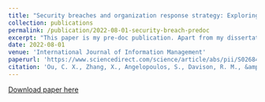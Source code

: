 ```yaml
---
title: "Security breaches and organization response strategy: Exploring consumers’ threat and coping appraisals"
collection: publications
permalink: /publication/2022-08-01-security-breach-predoc 
excerpt: "This paper is my pre-doc publication. Apart from my dissertation research, I participated in a security breach project as a research assistant to Professor Carol Ou in our Information Systems department. My contributions included synthesizing literature, developing hypotheses, and enriching the theoretical framework, leading to my co-authorship of the paper published in the International Journal of Information Management, one of the very good journals on Tilburg’s Journal List. We address a long-standing lacuna in the Information Management literature on the relationships among security breaches, organization response strategy as well as consumers’ threat and coping appraisal. Security breaches can involve the leak of sensitive data, and potentially lead to negative consumer reactions. It is, thus, timely and critical to theorize and empirically investigate the ways in which organization can respond effectively to security breaches and how consumers’ threat and coping appraisals vary according to the different response strategies. Our study addresses this lacuna by developing a conceptual model of i) security breach, ii) organization response strategies, and iii) consumer appraisal, grounded on the risk theory and protection motivation theory. We use the principal and agent perspectives to portray the breached organization as the agent providing the coping strategy, and consumers as the principal actors who evaluate the strategy. We incorporated a vignette-based survey to test the model with empirical data. We identify that the variations in the response strategy of organization after a security breach can lead to significantly different consumers’ reactions. We discuss the implications of our findings for theory and practice and delineate an agenda for future research."
date: 2022-08-01
venue: 'International Journal of Information Management'
paperurl: 'https://www.sciencedirect.com/science/article/abs/pii/S0268401222000299 '
citation: 'Ou, C. X., Zhang, X., Angelopoulos, S., Davison, R. M., &amp; Janse, N. (2022). Security breaches and organization response strategy: Exploring consumers’ threat and coping appraisals. International Journal of Information Management, 65, 102498.'
---
```


<a href='https://www.sciencedirect.com/science/article/abs/pii/S0268401222000299 '>Download paper here</a>